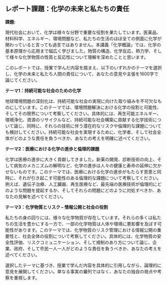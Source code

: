 ## レポート課題：化学の未来と私たちの責任

**課題:**

現代社会において、化学は様々な分野で重要な役割を果たしています。医薬品、材料科学、エネルギー、環境問題など、私たちの生活のほぼ全ての側面に化学が関わっていると言っても過言ではありません。本講義「化学概論」では、化学の基本原理から応用まで幅広く学びました。物質の構造、化学反応、熱力学、そして様々な化学物質の性質と反応性について理解を深めたことと思います。

このレポートでは、授業で学んだ内容を踏まえ、以下のいずれかのテーマを選択し、化学の未来と私たち人間の責任について、あなたの意見や主張を1600字で論じてください。

**テーマ1：持続可能な社会のための化学**

地球環境問題の深刻化は、持続可能な社会の実現に向けた取り組みを不可欠なものにしています。このテーマでは、環境問題解決における化学の役割と可能性、そしてその限界について考察してください。具体的には、再生可能エネルギー、環境浄化、資源のリサイクルなど、持続可能な社会構築に貢献する化学技術について論じ、同時に、それらの技術に伴う潜在的なリスクや倫理的な課題についても検討してください。持続可能な社会を実現するために、化学者、そして社会全体がどのような責任を負うべきか、あなたの考えを明確に述べてください。

**テーマ2：医療における化学の進歩と倫理的課題**

化学は医療の進歩に大きく貢献してきました。新薬の開発、診断技術の向上、そして病気のメカニズムの解明など、化学の進歩は人々の健康と寿命の延伸に欠かせないものです。このテーマでは、医療における化学の進歩がもたらす恩恵と同時に、それが引き起こす可能性のある倫理的な課題について考察してください。例えば、遺伝子治療、人工臓器、再生医療など、最先端の医療技術が倫理的にどのような問題を提起するか、そしてそれらの問題にどのように対処すべきか、あなたの見解を述べてください。

**テーマ3：化学物質とリスク – 情報公開と社会の役割**

私たちの身の回りには、様々な化学物質が存在しています。それらの多くは私たちの生活を豊かにする一方で、一部の化学物質は人体や環境に悪影響を及ぼす可能性があります。このテーマでは、化学物質のリスク管理における情報公開の重要性と、社会全体の役割について考察してください。具体的には、化学物質の安全性評価、リスクコミュニケーション、そして規制のあり方について論じ、企業、政府、そして市民一人一人がどのような責任を負うべきか、あなたの考えを述べてください。


選択したテーマに基づき、授業で学んだ内容を具体的に引用しながら、論理的に意見を展開してください。単なる事実の羅列ではなく、あなたの独自の視点や考察を重視します。
